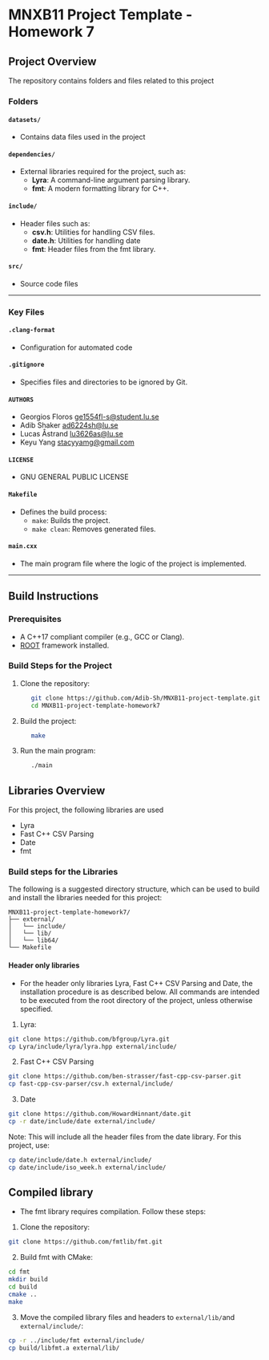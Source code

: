 # MNXB11 Project Template - Homework 7

## Project Overview

The repository contains folders and files related to this project

### Folders

#### `datasets/`
- Contains data files used in the project

#### `dependencies/`
- External libraries required for the project, such as:
  - **Lyra**: A command-line argument parsing library.
  - **fmt**: A modern formatting library for C++.

#### `include/`
- Header files such as:
  - **csv.h**: Utilities for handling CSV files.
  - **date.h**: Utilities for handling date
  - **fmt**: Header files from the fmt library.

#### `src/`
- Source code files

---

### Key Files

#### `.clang-format`
- Configuration for automated code

#### `.gitignore`
- Specifies files and directories to be ignored by Git.

#### `AUTHORS`

- Georgios Floros <ge1554fl-s@student.lu.se>
- Adib Shaker <ad6224sh@lu.se>
- Lucas Åstrand <lu3626as@lu.se>
- Keyu Yang <stacyyamg@gmail.com>

#### `LICENSE`

- GNU GENERAL PUBLIC LICENSE

#### `Makefile`
- Defines the build process:
  - `make`: Builds the project.
  - `make clean`: Removes generated files.


#### `main.cxx`
- The main program file where the logic of the project is implemented.


---

## Build Instructions

### Prerequisites

- A C++17 compliant compiler (e.g., GCC or Clang).
- [ROOT](https://root.cern.ch) framework installed.

### Build Steps for the Project

1. Clone the repository:
   ```bash
      git clone https://github.com/Adib-Sh/MNXB11-project-template.git
      cd MNXB11-project-template-homework7
   ```

2. Build the project:
   ```bash
      make
   ```

3. Run the main program:
   ```bash
      ./main
   ```

## Libraries Overview

For this project, the following libraries are used

- Lyra 
- Fast C++ CSV Parsing 
- Date 
- fmt 

### Build steps for the Libraries

The following is a suggested directory structure, which can be used to build and install the libraries needed for this project:

```
MNXB11-project-template-homework7/
├── external/
│   └── include/
│   └── lib/
│   └── lib64/
└── Makefile
```


#### Header only libraries

- For the header only libraries Lyra, Fast C++ CSV Parsing and Date, the installation procedure is as described below. All commands are intended to be executed from the root directory of the project, unless otherwise specified.

1. Lyra:

```bash
git clone https://github.com/bfgroup/Lyra.git
cp Lyra/include/lyra/lyra.hpp external/include/

```
2. Fast C++ CSV Parsing

```bash
git clone https://github.com/ben-strasser/fast-cpp-csv-parser.git
cp fast-cpp-csv-parser/csv.h external/include/

```
3. Date

```bash
git clone https://github.com/HowardHinnant/date.git
cp -r date/include/date external/include/

```
Note: This will include all the header files from the date library. For this project, use:

```bash
cp date/include/date.h external/include/
cp date/include/iso_week.h external/include/

```
## Compiled library

- The fmt library requires compilation. Follow these steps:

1. Clone the repository:

```bash
git clone https://github.com/fmtlib/fmt.git

```

2. Build fmt with CMake:

```bash
cd fmt
mkdir build
cd build
cmake ..
make

```

3. Move the compiled library files and headers to `external/lib/`and `external/include/`:

```bash
cp -r ../include/fmt external/include/
cp build/libfmt.a external/lib/

```